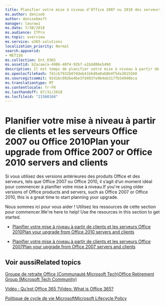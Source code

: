 ```yaml
---
title: Planifier votre mise à niveau d’Office 2007 ou 2010 des serveurs et des clients
ms.author: deniseb
author: denisebmsft
manager: laurawi
ms.date: 7/30/2018
ms.audience: ITPro
ms.topic: overview
ms.service: o365-solutions
localization_priority: Normal
search.appverid:
- MET150
ms.collection: Ent_O365
ms.assetid: b2acaeca-4986-40f4-92b7-a1bdd06e549d
description: Il est temps de planifier votre mise à niveau à partir de versions antérieures des produits Office et des serveurs. Utilisez ces ressources pour prendre en main votre plan.
ms.openlocfilehash: fd1cb7932b07ddeb41bbd8a0ab8b4f5da38155b0
ms.sourcegitcommit: 92d16c0926e4be3fd493fe9b4eb317fb54996bca
ms.translationtype: MT
ms.contentlocale: fr-FR
ms.lasthandoff: 07/31/2018
ms.locfileid: "21560160"
---
```

# <a name="plan-your-upgrade-from-office-2007-or-office-2010-servers-and-clients"></a><span data-ttu-id="6ac0b-104">Planifier votre mise à niveau à partir de clients et les serveurs Office 2007 ou Office 2010</span><span class="sxs-lookup"><span data-stu-id="6ac0b-104">Plan your upgrade from Office 2007 or Office 2010 servers and clients</span></span>

<span data-ttu-id="6ac0b-105">Si vous utilisez des versions antérieures des produits Office et des serveurs, tels que Office 2007 ou Office 2010, il s’agit d’un moment idéal pour commencer à planifier votre mise à niveau.</span><span class="sxs-lookup"><span data-stu-id="6ac0b-105">If you're using older versions of Office products and servers, such as Office 2007 or Office 2010, this is a great time to start planning your upgrade.</span></span>

<span data-ttu-id="6ac0b-p102">Nous sommes ici pour vous aider ! Utilisez les ressources de cette section pour commencer.</span><span class="sxs-lookup"><span data-stu-id="6ac0b-p102">We're here to help! Use the resources in this section to get started.</span></span>

- [<span data-ttu-id="6ac0b-108">Planifier votre mise à niveau à partir de clients et les serveurs Office 2010</span><span class="sxs-lookup"><span data-stu-id="6ac0b-108">Plan your upgrade from Office 2010 servers and clients</span></span>](upgrade-from-office-2010-servers-and-products.md)

- [<span data-ttu-id="6ac0b-109">Planifier votre mise à niveau à partir de clients et les serveurs Office 2007</span><span class="sxs-lookup"><span data-stu-id="6ac0b-109">Plan your upgrade from Office 2007 servers and clients</span></span>](upgrade-from-office-2007-servers-and-products.md)
      
   
## <a name="related-topics"></a><span data-ttu-id="6ac0b-110">Voir aussi</span><span class="sxs-lookup"><span data-stu-id="6ac0b-110">Related topics</span></span>

[<span data-ttu-id="6ac0b-111">Groupe de retraite Office (Communauté Microsoft Tech)</span><span class="sxs-lookup"><span data-stu-id="6ac0b-111">Office Retirement Group (Microsoft Tech Community)</span></span>](https://go.microsoft.com/fwlink/?linkid=842065)
  
[<span data-ttu-id="6ac0b-112">Vidéo : Qu’est Office 365 ?</span><span class="sxs-lookup"><span data-stu-id="6ac0b-112">Video: What is Office 365?</span></span>](https://support.office.com/article/847caf12-2589-452c-8aca-1c009797678b.aspx)
  
[<span data-ttu-id="6ac0b-113">Politique de cycle de vie Microsoft</span><span class="sxs-lookup"><span data-stu-id="6ac0b-113">Microsoft Lifecycle Policy</span></span>](https://go.microsoft.com/fwlink/?linkid=865200)


